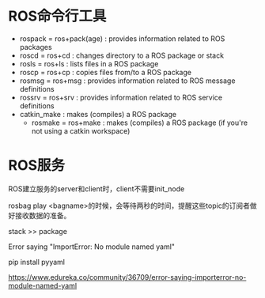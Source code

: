 
# ROS命令行工具

- rospack = ros+pack(age) : provides information related to ROS packages
- roscd = ros+cd : changes directory to a ROS package or stack
- rosls = ros+ls : lists files in a ROS package
- roscp = ros+cp : copies files from/to a ROS package
- rosmsg = ros+msg : provides information related to ROS message definitions
- rossrv = ros+srv : provides information related to ROS service definitions
- catkin_make : makes (compiles) a ROS package
  - rosmake = ros+make : makes (compiles) a ROS package (if you're not using a catkin workspace)

# ROS服务

ROS建立服务的server和client时，client不需要init_node

rosbag play \<bagname\>的时候，会等待两秒的时间，提醒这些topic的订阅者做好接收数据的准备。

stack >> package


Error saying "ImportError: No module named yaml"

pip install pyyaml 

https://www.edureka.co/community/36709/error-saying-importerror-no-module-named-yaml